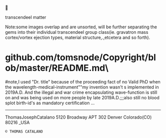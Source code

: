 🌌


transcendeel matter




Note:some images overlap and are unsorted, will be
further separating the gems into their individual 
transcendeel group class(ie. gravatron mass cortex/vortex ejection types,
material structure,.,etcetera and so forth).


# github.com/tomsnode/Copyright/blob/master/README.md\

#note,I used "Dr. title" because of the proceeding fact of no Valid PhD when the wavelength-medical-instrument""my invention wasn't s implemented in 2019A.D. And the illegal and war crime encapsulating wave-function is still on and was being used on more people by late 2019A.D.;;;also still no blood splot birth-id's as mandatory certification ... 

--------------
ThomasJosephCatalano
5120 Broadway APT 302
Denver Colorado(CO) 80216 _USA

    © THOMAS CATALANO
